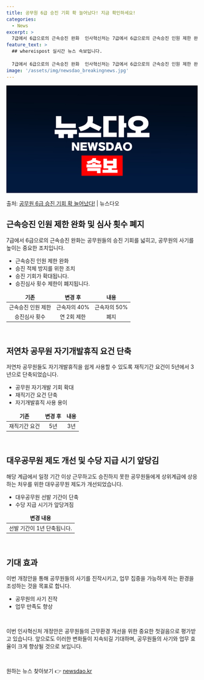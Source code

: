 ```yaml
---
title: 공무원 6급 승진 기회 확 늘어났다! 지금 확인하세요!
categories:
  - News
excerpt: >
  7급에서 6급으로의 근속승진 완화  인사혁신처는 7급에서 6급으로의 근속승진 인원 제한 완화를 통해 공무원들…
feature_text: >
  ## whereispost 실시간 뉴스 속보입니다.

  7급에서 6급으로의 근속승진 완화  인사혁신처는 7급에서 6급으로의 근속승진 인원 제한 완화를 통해 공무원들…
image: '/assets/img/newsdao_breakingnews.jpg'
---
```


![뉴스다오 속보](/assets/img/newsdao_breakingnews.jpg)

<p>출처: <a href="https://newsdao.kr/4418" rel="dofollow">공무원 6급 승진 기회 확 늘어났다!</a> | 뉴스다오</p>

<h2 data-ke-size="size26">근속승진 인원 제한 완화 및 심사 횟수 폐지</h2>
<p data-ke-size="size16">7급에서 6급으로의 근속승진 완화는 공무원들의 승진 기회를 넓히고, 공무원의 사기를 높이는 중요한 조치입니다.</p>
<ul>
<li>근속승진 인원 제한 완화</li>
<li>승진 적체 방지를 위한 조치</li>
<li>승진 기회가 확대됩니다.</li>
<li>승진심사 횟수 제한이 폐지됩니다.</li>
</ul>
<table>
<thead>
<tr>
<td style="text-align: center; height: 17px;"><b>기존</b></td>
<td style="text-align: center; height: 17px;"><b>변경 후</b></td>
<td style="text-align: center; height: 17px;"><b>내용</b></td>
</tr>
</thead>
<tbody>
<tr>
<td style="text-align: center; height: 17px;">근속승진 인원 제한</td>
<td style="text-align: center; height: 17px;">근속자의 40%</td>
<td style="text-align: center; height: 17px;">근속자의 50%</td>
</tr>
<tr>
<td style="text-align: center; height: 17px;">승진심사 횟수</td>
<td style="text-align: center; height: 17px;">연 2회 제한</td>
<td style="text-align: center; height: 17px;">폐지</td>
</tr>
</tbody>
</table>
<p data-ke-size="size16">&nbsp;</p>

<h2 data-ke-size="size26">저연차 공무원 자기개발휴직 요건 단축</h2>
<p data-ke-size="size16">저연차 공무원들도 자기개발휴직을 쉽게 사용할 수 있도록 재직기간 요건이 5년에서 3년으로 단축되었습니다.</p>
<ul>
<li>공무원 자기개발 기회 확대</li>
<li>재직기간 요건 단축</li>
<li>자기개발휴직 사용 용이</li>
</ul>
<table>
<thead>
<tr>
<td style="text-align: center; height: 17px;"><b>기존</b></td>
<td style="text-align: center; height: 17px;"><b>변경 후</b></td>
<td style="text-align: center; height: 17px;"><b>내용</b></td>
</tr>
</thead>
<tbody>
<tr>
<td style="text-align: center; height: 17px;">재직기간 요건</td>
<td style="text-align: center; height: 17px;">5년</td>
<td style="text-align: center; height: 17px;">3년</td>
</tr>
</tbody>
</table>
<p data-ke-size="size16">&nbsp;</p>

<h2 data-ke-size="size26">대우공무원 제도 개선 및 수당 지급 시기 앞당김</h2>
<p data-ke-size="size16">해당 계급에서 일정 기간 이상 근무하고도 승진하지 못한 공무원들에게 상위계급에 상응하는 처우를 위한 대우공무원 제도가 개선되었습니다.</p>
<ul>
<li>대우공무원 선발 기간이 단축</li>
<li>수당 지급 시기가 앞당겨짐</li>
</ul>
<table>
<thead>
<tr>
<td style="text-align: center; height: 17px;"><b>변경 내용</b></td>
</tr>
</thead>
<tbody>
<tr>
<td style="text-align: center; height: 17px;">선발 기간이 1년 단축됩니다.</td>
</tr>
</tbody>
</table>
<p data-ke-size="size16">&nbsp;</p>

<h2 data-ke-size="size26">기대 효과</h2>
<p data-ke-size="size16">이번 개정안을 통해 공무원들의 사기를 진작시키고, 업무 집중을 가능하게 하는 환경을 조성하는 것을 목표로 합니다.</p>
<ul>
<li>공무원의 사기 진작</li>
<li>업무 만족도 향상</li>
</ul>
<p data-ke-size="size16">&nbsp;</p>

<p data-ke-size="size16">이번 인사혁신처 개정안은 공무원들의 근무환경 개선을 위한 중요한 첫걸음으로 평가받고 있습니다. 앞으로도 이러한 변화들이 지속되길 기대하며, 공무원들의 사기와 업무 효율이 크게 향상될 것으로 보입니다.</p>
<p data-ke-size="size16">&nbsp;</p> 

원하는 뉴스 찾아보기 👉 <a href="https://newsdao.kr" rel="dofollow">newsdao.kr</a>


